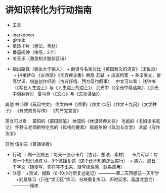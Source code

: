 # 讲知识转化为行动指南
 * 工具
  + markdown
  + github
  + 纸质卡片（想法、素材）
  + 番茄闹钟（快写，2个）
  + 听音乐（激发相关脑部区域）
 * 输出路径（输出大于输入）
  + 翻译与名家对比《英国散文的流变》（王佐良）
  + 拼接诗句 《古诗源》《辛弃疾全集》韩愈 苏轼
  + 成语积累
  + 多读美文，提高学识、借鉴创作经验（古典抒情、西方简约叙事）
      中文可以看：
      钱钟书（《写在人生边上》与《人生边上的边上》）
      余光中（《余光中精选集》、《余光中谈翻译》）
 夏丏尊（《文心》与《文章讲话》）
 
 其他
 林沛理《玩起中文》
 作文四书《讲理》《作文七巧》《作文十九问》《文学种子》
 《有效商务写作》
 《共产党宣言》
 
 英文可以看：
 蒙田的《蒙田随笔》
 休谟的《休谟经典文存》
 毛姆的《毛姆读书笔记》
 怀特与老师斯特伦克的《风格的要素》
 奥威尔的《政治与文学》
 津瑟《写作法宝》
 
 其他
 伍尔夫《普通读者》
 
 * 行动
  + 周一到周五：每天一张小卡片（古诗、想法、素材）
    卡片可以：每周一个知识点练习、3个微播复述（这个还不知道怎么实行）
  + 周六、周日：千字文（随便写，实在写不出来，就写读后感，联系应用）
 * 注意
    +测试、提取（6-10小时后复述笔记）————第二天回想前一天所学
    +刻意练习（只在“学习区”练习、分块重复练习、即时反馈、高度注意力）————锤炼
 
